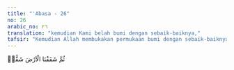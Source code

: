 ```yaml
---
title: "'Abasa - 26"
no: 26
arabic_no: ٢٦
translation: "kemudian Kami belah bumi dengan sebaik-baiknya,"
tafsir: "Kemudian Allah membukakan permukaan bumi dengan sebaik-baiknya agar supaya udara dan sinar matahari dapat masuk ke dalam bagian bumi, sehingga tanahnya menjadi subur untuk menumbuhkan berbagai tanaman."
---
```

ثُمَّ شَقَقْنَا الْاَرْضَ شَقًّاۙ